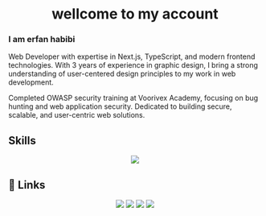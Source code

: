 <div id="header" align="center">
  <h1>wellcome to my account</h1>
</div> 

### I am erfan habibi
Web Developer with expertise in Next.js, TypeScript, and modern frontend technologies. With 3 years of experience in graphic design, I bring a strong understanding of user-centered design principles to my work in web development.

Completed OWASP security training at Voorivex Academy, focusing on bug hunting and web application security. Dedicated to building secure, scalable, and user-centric web solutions.

## Skills
<p align="center">
  <a href="https://skillicons.dev">
    <img src="https://skillicons.dev/icons?i=html,css,tailwind,javascript,react,redux,typescript,nextjs,python,go,php,linux,bash,mongodb,mysql,nodejs,expressjs,npm,docker,git,github,postman,figma,xd,photoshop,illustrator,premiere" />
  </a>
</p>


## 🔗 Links
<div align="center">
  <a href="https://www.linkedin.com/in/erfan-habibii"><img src="https://img.shields.io/badge/Linkedin-blue?style=flat&logo=linkedin" /></a>
  <a href="https://instagram.com/erfan.habibi?igshid=OGQ5ZDc2ODk2ZA=="><img src="https://img.shields.io/badge/Instagram-white?style=flat&logo=instagram" /></a>
  <a href="mailto:erfanhabibi26.12@gmail.com"><img src="https://img.shields.io/badge/Gmail-ffcdd2?style=flat&logo=gmail" /></a>
  <a href="https://t.me/habibierfan"><img src="https://img.shields.io/badge/Telegram-white?style=flat&logo=telegram" /></a>
</div>

